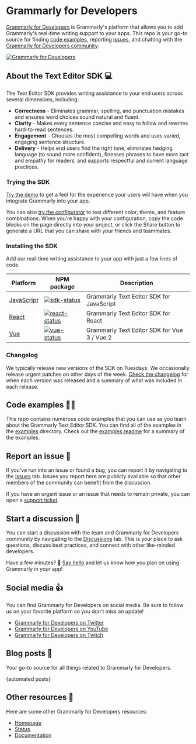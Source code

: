 # Grammarly for Developers

[Grammarly for Developers]((https://developer.grammarly.com)) is Grammarly's platform that allows you to add Grammarly's real-time writing support to your apps. This repo is your go-to source for finding [code examples](./examples/readme.md), reporting [issues](https://github.com/grammarly/grammarly-for-developers/issues), and chatting with the [Grammarly for Developers community](https://github.com/grammarly/grammarly-for-developers/discussions).

[![Grammarly for Developers](https://github.com/grammarly/grammarly-for-developers/blob/main/docs/sdk_product_animation.gif)](https://developer.grammarly.com)

## About the Text Editor SDK 💻
The Text Editor SDK provides writing assistance to your end users across several dimensions, including:
- **Correctness** - Eliminates grammar, spelling, and punctuation mistakes and ensures word choices sound natural and fluent.
- **Clarity** - Makes every sentence concise and easy to follow and rewrites hard-to-read sentences.
- **Engagement** - Chooses the most compelling words and uses varied, engaging sentence structure.
- **Delivery** - Helps end users find the right tone, eliminates hedging language (to sound more confident), finesses phrases to have more tact and empathy for readers, and supports respectful and current language practices.

### Trying the SDK
[Try the demo](https://developer.grammarly.com/docs/demo) to get a feel for the experience your users will have when you integrate Grammarly into your app.

You can also [try the configurator](https://developer.grammarly.com/configure) to test different color, theme, and feature combinations. When you're happy with your configuration, copy the code blocks on the page directly into your project, or click the Share button to generate a URL that you can share with your friends and teammates.

### Installing the SDK
Add our real-time writing assistance to your app with just a few lines of code.

| Platform       | NPM package                       | Description                                             |
| ---------------| --------------------------------- | ------------------------------------------------------- |
| [JavaScript]   | [![sdk-status]][sdk-package]      | Grammarly Text Editor SDK for JavaScript                |
| [React]        | [![react-status]][react-package]  | Grammarly Text Editor SDK for React                     |
| [Vue]          | [![vue-status]][vue-package]      | Grammarly Text Editor SDK for Vue 3 / Vue 2             |

[JavaScript]: https://developer.grammarly.com/docs/editor-sdk-intro
[React]: https://developer.grammarly.com/docs/editor-sdk-react
[Vue]: https://developer.grammarly.com/docs/editor-sdk-vue

[sdk-status]: https://img.shields.io/npm/v/@grammarly/editor-sdk.svg?style=flat&color=green&label=@grammarly/editor-sdk
[sdk-package]: https://www.npmjs.com/package/@grammarly/editor-sdk
[react-status]: https://img.shields.io/npm/v/@grammarly/editor-sdk-react.svg?style=flat&color=green&label=@grammarly/editor-sdk-react
[react-package]: https://www.npmjs.com/package/@grammarly/editor-sdk-react
[vue-status]: https://img.shields.io/npm/v/@grammarly/editor-sdk-vue.svg?style=flat&color=green&label=@grammarly/editor-sdk-vue
[vue-package]: https://www.npmjs.com/package/@grammarly/editor-sdk-vue

### Changelog
We typically release new versions of the SDK on Tuesdays. We occasionally release urgent patches on other days of the week. [Check the changelog](https://developer.grammarly.com/docs/changelog/) for when each version was released and a summary of what was included in each release. 

## Code examples 🧑‍💻

This repo contains numerous code examples that you can use as you learn about the Grammarly Text Editor SDK. You can find all of the examples in the [examples](./examples) directory. Check out the [examples readme](./examples/readme.md) for a summary of the examples.

## Report an issue 🐞

If you've run into an issue or found a bug, you can report it by navigating to the [Issues](https://github.com/grammarly/grammarly-for-developers/issues) tab. Issues you report here are publicly available so that other members of the community can benefit from the discussion.

If you have an urgent issue or an issue that needs to remain private, you can open a [support ticket](https://support.grammarly.com/hc/en-us/requests/new#/resolve-a-technical-issue/text-editor-sdk-api-/).

## Start a discussion 💬

You can start a discussion with the team and Grammarly for Developers community by navigating to the [Discussions](https://github.com/grammarly/grammarly-for-developers/discussions) tab. This is your place to ask questions, discuss best practices, and connect with other like-minded developers.

Have a few minutes? 👋 [Say hello](https://github.com/grammarly/grammarly-for-developers/discussions/9) and let us know how you plan on using Grammarly in your app!

## Social media 👍

You can find Grammarly for Developers on social media. Be sure to follow us on your favorite platform so you don't miss an update!

- [Grammarly for Developers on Twitter](https://twitter.com/GrammarlyDevs)
- [Grammarly for Developers on YouTube](https://www.youtube.com/channel/UCQ7exNMjFiVoPI5gebc7FNA)
- [Grammarly for Developers on Twitch](https://www.twitch.tv/GrammarlyDevs)

## Blog posts 📕

Your go-to source for all things related to Grammarly for Developers.

{automated posts}

## Other resources 📖

Here are some other Grammarly for Developers resources:
- [Homepage](https://developer.grammarly.com)
- [Status](https://status.grammarly.com/)
- [Documentation](https://developer.grammarly.com/docs/)
